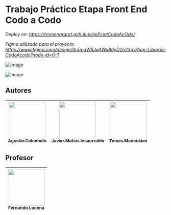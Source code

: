 # Trabajo Práctico Etapa Front End Codo a Codo

<em> Deploy en: https://tromenararat.github.io/tpFinalCodoAcOdo/ </em>

<em> Figma utilizado para el proyecto: https://www.figma.com/design/0r5mqW6JqAWd8dyD2n23dy/App-Libreria-CodoAcodo?node-id=0-1 </em>

![image](https://github.com/tromenArarat/tpFinalCodoAcOdo/assets/3432106/5ce4c627-4d4d-42e4-bf93-c3ec4587c55f)


![image](https://github.com/tromenArarat/tpFinalCodoAcOdo/assets/3432106/9e6bf9c2-0f02-4bb9-87a1-fa5f1eb4d831)

## Autores

| [<img src="https://avatars.githubusercontent.com/u/162326149?v=4" width=115><br><sub>Agustín Colonnelo</sub>](https://github.com/CoAgustin) |  [<img src="https://avatars.githubusercontent.com/u/127250022?v=4" width=115><br><sub>Javier Matias Insaurralde</sub>](https://github.com/Mat-Insaurralde) |  [<img src="https://media.licdn.com/dms/image/C4E03AQHHlPus16hNvQ/profile-displayphoto-shrink_800_800/0/1650217098373?e=1721260800&v=beta&t=dkbfGKDDK3kdo3J0pJrLQHTSyUkwe_iaoG1XYNl2bME" width=115><br><sub>Tomás Manoukian</sub>](https://github.com/tromenArarat) |
| :---: | :---: | :---: |

 ## Profesor

| [<img src="https://avatars.githubusercontent.com/u/73364561?v=4" width=115><br><sub>Fernando Lucena</sub>](https://github.com/Ferlucena) |
| :---: |
